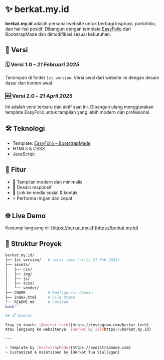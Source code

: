 # ✨ berkat.my.id

**berkat.my.id** adalah personal website untuk berbagi inspirasi, portofolio, dan hal-hal positif. Dibangun dengan template [EasyFolio](https://bootstrapmade.com/easyfolio-bootstrap-portfolio-template/) dari BootstrapMade dan dimodifikasi sesuai kebutuhan.

## 📌 Versi

### 🗓️ Versi 1.0 – _21 Februari 2025_  
Tersimpan di folder `1st version`. Versi awal dari website ini dengan desain dasar dan konten awal.

### 🆕 Versi 2.0 – _21 April 2025_  
Ini adalah versi terbaru dan aktif saat ini. Dibangun ulang menggunakan template EasyFolio untuk tampilan yang lebih modern dan profesional.

## 🛠️ Teknologi

- Template: [EasyFolio – BootstrapMade](https://bootstrapmade.com/easyfolio-bootstrap-portfolio-template/)
- HTML5 & CSS3
- JavaScript

## 🎯 Fitur

- 🎨 Tampilan modern dan minimalis  
- 📱 Desain responsif  
- 🔗 Link ke media sosial & kontak  
- ⚡ Performa ringan dan cepat  

## 🌐 Live Demo

Kunjungi langsung di: [https://berkat.my.id](https://berkat.my.id)

## 📂 Struktur Proyek

```bash
berkat.my.id/
├── 1st version/   # versi lama (rilis 21 Feb 2025)
├── assets/
│   ├── css/
│   ├── img/
│   ├── js/
│   ├── scss/
│   └── vendor/
├── CNAME          # Konfigurasi domain
├── index.html     # File Utama
└── README.md      # Catatan
bash```

## 📫 Kontak

Stay in touch: [@berkat.tech](https://instagram.com/berkat.tech)  
Atau langsung ke websitenya: [berkat.my.id](https://berkat.my.id)

---

> Template by [BootstrapMade](https://bootstrapmade.com)  
> Customized & maintained by [Berkat Tua Siallagan]